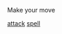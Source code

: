 Make your move

[attack](https://github.com/seanewest/rpg/blob/master/moves/aasa.md)
[spell](undefined/aass.md)
